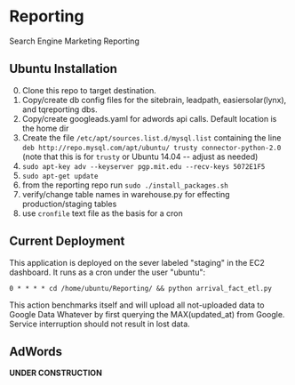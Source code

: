 # Reporting
Search Engine Marketing Reporting


Ubuntu Installation
-------------------

0. Clone this repo to target destination.
0. Copy/create db config files for the sitebrain, leadpath, easiersolar(lynx), and tqreporting dbs.
0. Copy/create googleads.yaml for adwords api calls. Default location is the home dir
0. Create the file `/etc/apt/sources.list.d/mysql.list` containing the line `deb http://repo.mysql.com/apt/ubuntu/ trusty connector-python-2.0` (note that this is for `trusty` or Ubuntu 14.04 -- adjust as needed)
0. `sudo apt-key adv --keyserver pgp.mit.edu --recv-keys 5072E1F5`
0. `sudo apt-get update`
0. from the reporting repo run `sudo ./install_packages.sh`
0. verify/change table names in warehouse.py for effecting production/staging tables
0. use `cronfile` text file as the basis for a cron


Current Deployment
------------------

This application is deployed on the sever labeled "staging" in the EC2 dashboard. It runs as a cron under the user "ubuntu":
```
0 * * * * cd /home/ubuntu/Reporting/ && python arrival_fact_etl.py
```
This action benchmarks itself and will upload all not-uploaded data to Google Data Whatever by first querying the MAX(updated_at) from Google. Service interruption should not result in lost data.


AdWords
-------

**UNDER CONSTRUCTION**
